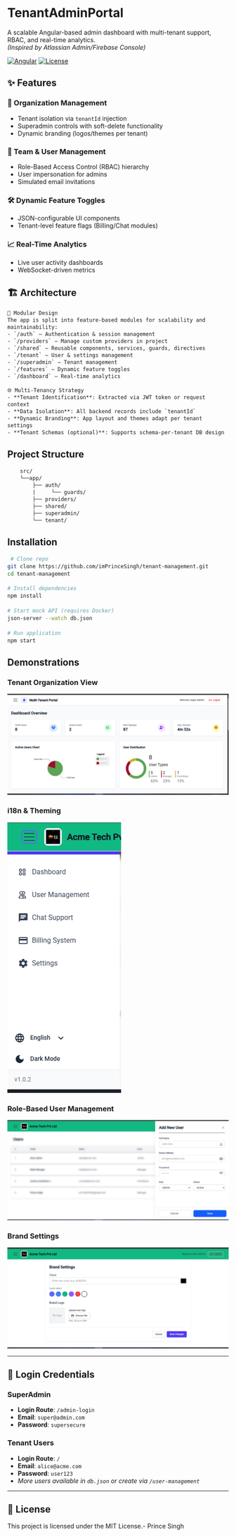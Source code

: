 # TenantAdminPortal

A scalable Angular-based admin dashboard with multi-tenant support, RBAC, and real-time analytics.  
*(Inspired by Atlassian Admin/Firebase Console)*  

[![Angular](https://img.shields.io/badge/Angular-16+-DD0031?logo=angular)](https://angular.io/)
[![License](https://img.shields.io/badge/License-MIT-blue)](LICENSE)

## ✨ Features

### 🏢 Organization Management  
- Tenant isolation via `tenantId` injection  
- Superadmin controls with soft-delete functionality  
- Dynamic branding (logos/themes per tenant)  

### 👥 Team & User Management  
- Role-Based Access Control (RBAC) hierarchy  
- User impersonation for admins  
- Simulated email invitations  

### 🛠️ Dynamic Feature Toggles  
- JSON-configurable UI components  
- Tenant-level feature flags (Billing/Chat modules)  

### 📈 Real-Time Analytics  
- Live user activity dashboards  
- WebSocket-driven metrics  

## 🏗️ Architecture
```mermaid
🧩 Modular Design
The app is split into feature-based modules for scalability and maintainability:
- `/auth` – Authentication & session management
- `/providers` – Manage custom providers in project
- `/shared` – Reusable components, services, guards, directives
- `/tenant` – User & settings management
- `/superadmin` – Tenant management
- `/features` – Dynamic feature toggles
- `/dashboard` – Real-time analytics

🌐 Multi-Tenancy Strategy
- **Tenant Identification**: Extracted via JWT token or request context
- **Data Isolation**: All backend records include `tenantId`
- **Dynamic Branding**: App layout and themes adapt per tenant settings
- **Tenant Schemas (optional)**: Supports schema-per-tenant DB design

```

## Project Structure 

```text
    src/
    └──app/
        ├── auth/ 
        |     └── guards/         
        ├── providers/
        ├── shared/ 
        ├── superadmin/ 
        └── tenant/         

```
## Installation
```bash
 # Clone repo
git clone https://github.com/imPrinceSingh/tenant-management.git
cd tenant-management

# Install dependencies
npm install

# Start mock API (requires Docker)
json-server --watch db.json

# Run application
npm start
```
## Demonstrations 

### Tenant Organization View
![alt text](admin-dashboard.PNG)

### i18n & Theming
![alt text](<mode and language.PNG>)

### Role-Based User Management
![alt text](<User creation.PNG>)

### Brand Settings
![alt text](<theme and logo settings.PNG>)

---

## 🔐 Login Credentials

### SuperAdmin

- **Login Route**: `/admin-login`  
- **Email**: `super@admin.com`  
- **Password**: `supersecure`  

### Tenant Users

- **Login Route**: `/`  
- **Email**: `alice@acme.com`  
- **Password**: `user123`  
- *More users available in `db.json` or create via `/user-management`*

---

## 📄 License

This project is licensed under the MIT License.- Prince Singh
